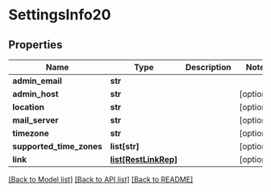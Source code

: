 # SettingsInfo20

## Properties
Name | Type | Description | Notes
------------ | ------------- | ------------- | -------------
**admin_email** | **str** |  | 
**admin_host** | **str** |  | [optional] 
**location** | **str** |  | [optional] 
**mail_server** | **str** |  | [optional] 
**timezone** | **str** |  | [optional] 
**supported_time_zones** | **list[str]** |  | [optional] 
**link** | [**list[RestLinkRep]**](RestLinkRep.md) |  | [optional] 

[[Back to Model list]](../README.md#documentation-for-models) [[Back to API list]](../README.md#documentation-for-api-endpoints) [[Back to README]](../README.md)


